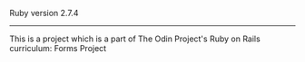 Ruby version 2.7.4
******
This is a project which is a part of The Odin Project's Ruby on Rails curriculum: Forms Project
